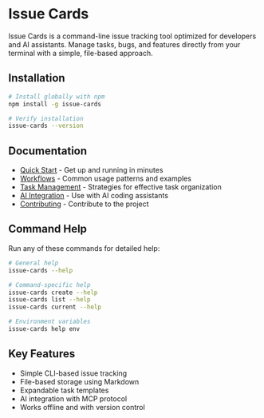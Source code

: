 # Issue Cards

Issue Cards is a command-line issue tracking tool optimized for developers and AI assistants. Manage tasks, bugs, and features directly from your terminal with a simple, file-based approach.

## Installation

```bash
# Install globally with npm
npm install -g issue-cards

# Verify installation
issue-cards --version
```

## Documentation

- [Quick Start](quick-start.md) - Get up and running in minutes
- [Workflows](workflows.md) - Common usage patterns and examples
- [Task Management](task-management.md) - Strategies for effective task organization
- [AI Integration](ai-integration.md) - Use with AI coding assistants
- [Contributing](contributing.md) - Contribute to the project

## Command Help

Run any of these commands for detailed help:

```bash
# General help
issue-cards --help

# Command-specific help
issue-cards create --help
issue-cards list --help
issue-cards current --help

# Environment variables
issue-cards help env
```

## Key Features

- Simple CLI-based issue tracking
- File-based storage using Markdown
- Expandable task templates
- AI integration with MCP protocol
- Works offline and with version control